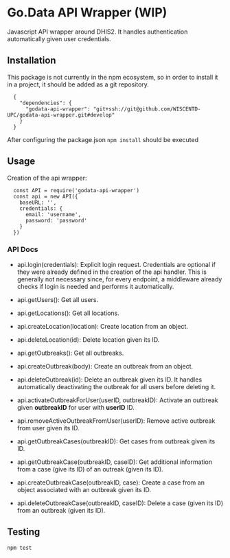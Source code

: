 
# Go.Data API Wrapper (WIP)

Javascript API wrapper around DHIS2. It handles authentication automatically given user credentials.

## Installation

This package is not currently in the npm ecosystem, so in order to install it in a project, it should be added as a git repository.

```{json}
  {
    "dependencies": {
      "godata-api-wrapper": "git+ssh://git@github.com/WISCENTD-UPC/godata-api-wrapper.git#develop"
    }
  }
```

After configuring the package.json ```npm install``` should be executed

## Usage

Creation of the api wrapper:

```{Javascript}
  const API = require('godata-api-wrapper')
  const api = new API({
    baseURL: '',
    credentials: {
      email: 'username',
      password: 'password'
    }
  })
```

### API Docs

+ api.login(credentials): Explicit login request. Credentials are optional if they were already defined in the creation of the api handler. This is generally not necessary since, for every endpoint, a middleware already checks if login is needed and performs it automatically.

+ api.getUsers(): Get all users.

+ api.getLocations(): Get all locations.

+ api.createLocation(location): Create location from an object.

+ api.deleteLocation(id): Delete location given its ID.

+ api.getOutbreaks(): Get all outbreaks.

+ api.createOutbreak(body): Create an outbreak from an object.

+ api.deleteOutbreak(id): Delete an outbreak given its ID. It handles automatically deactivating the outbreak for all users before deleting it.

+ api.activateOutbreakForUser(userID, outbreakID): Activate an outbreak given **outbreakID** for user with **userID** ID.

+ api.removeActiveOutbreakFromUser(userID): Remove active outbreak from user given its ID.

+ api.getOutbreakCases(outbreakID): Get cases from outbreak given its ID.

+ api.getOutbreakCase(outbreakID, caseID): Get additional information from a case (give its ID) of an outreak (given its ID).

+ api.createOutbreakCase(outbreakID, case): Create a case from an object associated with an outbreak given its ID.

+ api.deleteOutbreakCase(outbreakID, caseID): Delete a case (given its ID) from an outbreak (given its ID).

## Testing

```{bash}
npm test
```

